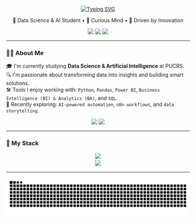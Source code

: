 <p align="center">
  <a href="https://git.io/typing-svg">
    <img src="https://readme-typing-svg.herokuapp.com?font=Baskerville&duration=2000&pause=7000&color=00FF00&width=435&center=true&lines=Hello+World+%F0%9F%91%8B+I'm+Lucas+Leuck" alt="Typing SVG">
  </a>
</p>

<p align="center">
  🚀 Data Science & AI Student • 🧠 Curious Mind • 🎯 Driven by Innovation
</p>

<p align="center">
  <a href="https://www.linkedin.com/in/lucas-leuck-a58332353/"><img src="https://img.shields.io/badge/-LinkedIn-000?style=for-the-badge&logo=linkedin&logoColor=FF00F6&color:FFF" /></a>
  <a href="mailto:lucas.oliveira014@edu.pucrs.br"><img src="https://img.shields.io/badge/-Email-000?style=for-the-badge&logo=microsoft-outlook&logoColor=FF00F6&color:FFF" /></a>
  <a href="https://www.instagram.com/lucas.leuck/"><img src="https://img.shields.io/badge/-Instagram-000?style=for-the-badge&logo=instagram&logoColor=FF00F6&color:FFF" /></a>
</p>

---

### 👨‍💻 About Me

🎓 I'm currently studying **Data Science & Artificial Intelligence** at PUCRS.  
🔍 I'm passionate about transforming data into insights and building smart solutions.  
🛠️ Tools I enjoy working with: `Python`, `Pandas`, `Power BI`, `Business Intelligence (BI) & Analytics (BA)`, and `SQL`.  
🤖 Recently exploring: `AI-powered automation`, `n8n workflows`, and `data storytelling`.

<p align="center">
  <img height="170cm" src="https://github-readme-stats.vercel.app/api?username=lucasnk1&theme=transparent&include_all_commits=true&show_icons=true"/>
  <img height="170cm" src="https://github-readme-stats.vercel.app/api/top-langs/?username=lucasnk1&theme=transparent&show_icons=true"/>
</p>

---
### 🧰 My Stack

<div align="center">
  <img src="https://skillicons.dev/icons?i=python,git,powershell,vscode,linux" />
  <br>
  <img src="https://skillicons.dev/icons?i=,typescript,html,css,react,js,java,c," />
</div>


---

<picture align="center">
  <source media="(prefers-color-scheme: dark)" srcset="https://raw.githubusercontent.com/lucasnk1/lucasnk1/output/github-contribution-grid-snake-dark.svg">
  <source media="(prefers-color-scheme: light)" srcset="https://raw.githubusercontent.com/lucasnk1/lucasnk1output/github-contribution-grid-snake-dark.svg">
  <img align="center" alt="github contribution grid snake animation" src="https://raw.githubusercontent.com/lucasnk1/lucasnk1/output/github-contribution-grid-snake.svg">
</picture>


